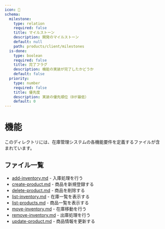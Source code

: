 ```yaml
---
icon: 🏢
schema:
  milestone:
    type: relation
    required: false
    title: マイルストーン
    description: 開発のマイルストーン
    default: null
    path: products/client/milestones
  is-done:
    type: boolean
    required: false
    title: 完了フラグ
    description: 機能の実装が完了したかどうか
    default: false
  priority:
    type: number
    required: false
    title: 優先度
    description: 実装の優先順位（0が最低）
    default: 0
---
```


# 機能

このディレクトリには、在庫管理システムの各機能要件を定義するファイルが含まれています。

## ファイル一覧

- [add-inventory.md]() - 入庫処理を行う
- [create-product.md]() - 商品を新規登録する
- [delete-product.md]() - 商品を削除する
- [list-inventory.md]() - 在庫一覧を表示する
- [list-products.md]() - 商品一覧を表示する
- [move-inventory.md]() - 在庫移動を行う
- [remove-inventory.md]() - 出庫処理を行う
- [update-product.md]() - 商品情報を更新する
